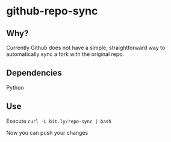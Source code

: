 # github-repo-sync

## Why?

Currently Github does not have a simple, straightforward way to automatically sync a fork with the original repo.

## Dependencies

Python

## Use

Execute `curl -L bit.ly/repo-sync | bash`

Now you can push your changes
